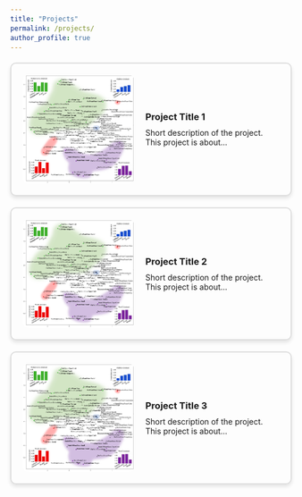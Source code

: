```yaml
---
title: "Projects"
permalink: /projects/
author_profile: true
---
```


<style>
.project-box {
    border: 2px solid #ddd;
    border-radius: 10px;
    padding: 20px;
    margin: 20px 0;
    display: flex;
    align-items: center;
    box-shadow: 0px 4px 6px rgba(0, 0, 0, 0.1);
}

.project-box img {
    max-width: 200px; /* Adjust as needed */
    max-height: 200px; /* Adjust as needed */
    border-radius: 10px;
    margin-right: 20px;
}

.project-box .content {
    flex-grow: 1;
}

.project-box h3 {
    margin: 0 0 10px 0;
}

.project-box p {
    margin: 0;
}
</style>

<div class="project-box">
    <img src="https://raw.githubusercontent.com/wangshaonan/wangshaonan.github.io/master/projects/compfunc.png" alt="Project Image">
    <div class="content">
        <h3>Project Title 1</h3>
        <p>Short description of the project. This project is about...</p>
    </div>
</div>

<div class="project-box">
    <img src="https://github.com/wangshaonan/wangshaonan.github.io/blob/master/projects/compfunc.png" alt="Project Image">
    <div class="content">
        <h3>Project Title 2</h3>
        <p>Short description of the project. This project is about...</p>
    </div>
</div>

<div class="project-box">
    <img src="https://github.com/wangshaonan/wangshaonan.github.io/blob/master/projects/compfunc.png" alt="Project Image">
    <div class="content">
        <h3>Project Title 3</h3>
        <p>Short description of the project. This project is about...</p>
    </div>
</div>
